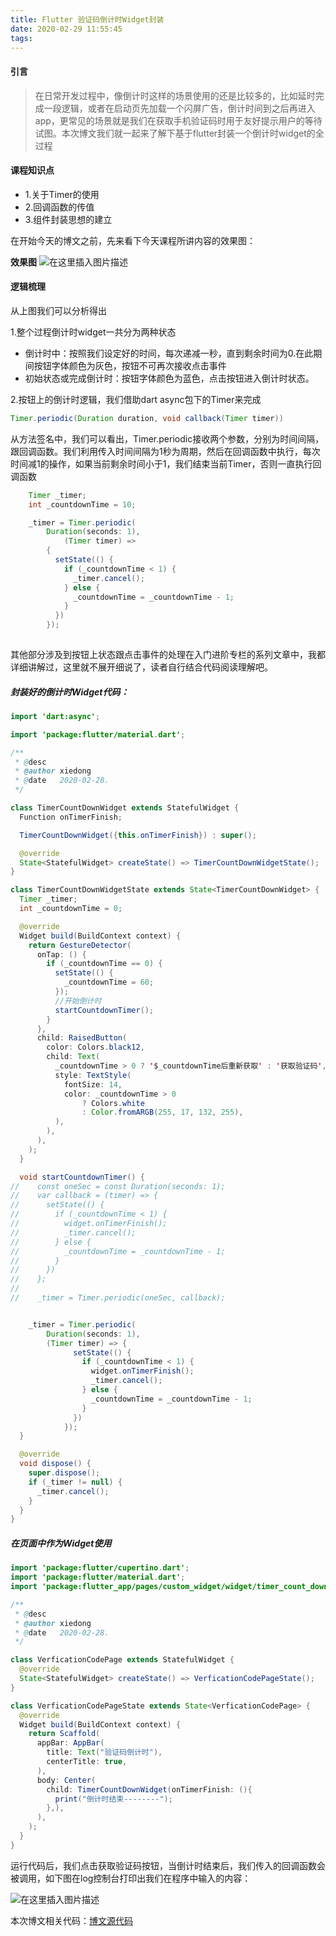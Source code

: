 ```yaml
---
title: Flutter 验证码倒计时Widget封装
date: 2020-02-29 11:55:45
tags:
---
```

#### 引言
>在日常开发过程中，像倒计时这样的场景使用的还是比较多的，比如延时完成一段逻辑，或者在启动页先加载一个闪屏广告，倒计时间到之后再进入app，更常见的场景就是我们在获取手机验证码时用于友好提示用户的等待试图。本次博文我们就一起来了解下基于flutter封装一个倒计时widget的全过程

#### 课程知识点
- 1.关于Timer的使用
- 2.回调函数的传值
- 3.组件封装思想的建立

在开始今天的博文之前，先来看下今天课程所讲内容的效果图：

**效果图**
![在这里插入图片描述](https://img-blog.csdnimg.cn/20200228131233947.gif)

#### 逻辑梳理
 从上图我们可以分析得出
 
 1.整个过程倒计时widget一共分为两种状态
- 倒计时中：按照我们设定好的时间，每次递减一秒，直到剩余时间为0.在此期间按钮字体颜色为灰色，按钮不可再次接收点击事件
- 初始状态或完成倒计时：按钮字体颜色为蓝色，点击按钮进入倒计时状态。

2.按钮上的倒计时逻辑，我们借助dart async包下的Timer来完成
```java
Timer.periodic(Duration duration, void callback(Timer timer)) 
```
从方法签名中，我们可以看出，Timer.periodic接收两个参数，分别为时间间隔，跟回调函数。我们利用传入时间间隔为1秒为周期，然后在回调函数中执行，每次时间减1的操作，如果当前剩余时间小于1，我们结束当前Timer，否则一直执行回调函数
```java
    Timer _timer;
    int _countdownTime = 10;

    _timer = Timer.periodic(
        Duration(seconds: 1),
            (Timer timer) =>
        {
          setState(() {
            if (_countdownTime < 1) {
              _timer.cancel();
            } else {
              _countdownTime = _countdownTime - 1;
            }
          })
        });
            
  ```

其他部分涉及到按钮上状态跟点击事件的处理在入门进阶专栏的系列文章中，我都详细讲解过，这里就不展开细说了，读者自行结合代码阅读理解吧。

##### 封装好的倒计时Widget代码：
```java
import 'dart:async';

import 'package:flutter/material.dart';

/**
 * @desc
 * @author xiedong
 * @date   2020-02-28.
 */

class TimerCountDownWidget extends StatefulWidget {
  Function onTimerFinish;

  TimerCountDownWidget({this.onTimerFinish}) : super();

  @override
  State<StatefulWidget> createState() => TimerCountDownWidgetState();
}

class TimerCountDownWidgetState extends State<TimerCountDownWidget> {
  Timer _timer;
  int _countdownTime = 0;

  @override
  Widget build(BuildContext context) {
    return GestureDetector(
      onTap: () {
        if (_countdownTime == 0) {
          setState(() {
            _countdownTime = 60;
          });
          //开始倒计时
          startCountdownTimer();
        }
      },
      child: RaisedButton(
        color: Colors.black12,
        child: Text(
          _countdownTime > 0 ? '$_countdownTime后重新获取' : '获取验证码',
          style: TextStyle(
            fontSize: 14,
            color: _countdownTime > 0
                ? Colors.white
                : Color.fromARGB(255, 17, 132, 255),
          ),
        ),
      ),
    );
  }

  void startCountdownTimer() {
//    const oneSec = const Duration(seconds: 1);
//    var callback = (timer) => {
//      setState(() {
//        if (_countdownTime < 1) {
//          widget.onTimerFinish();
//          _timer.cancel();
//        } else {
//          _countdownTime = _countdownTime - 1;
//        }
//      })
//    };
//
//    _timer = Timer.periodic(oneSec, callback);


    _timer = Timer.periodic(
        Duration(seconds: 1),
        (Timer timer) => {
              setState(() {
                if (_countdownTime < 1) {
                  widget.onTimerFinish();
                  _timer.cancel();
                } else {
                  _countdownTime = _countdownTime - 1;
                }
              })
            });
  }

  @override
  void dispose() {
    super.dispose();
    if (_timer != null) {
      _timer.cancel();
    }
  }
}

```

#####  在页面中作为Widget使用
```java 
import 'package:flutter/cupertino.dart';
import 'package:flutter/material.dart';
import 'package:flutter_app/pages/custom_widget/widget/timer_count_down_widget.dart';

/**
 * @desc
 * @author xiedong
 * @date   2020-02-28.
 */

class VerficationCodePage extends StatefulWidget {
  @override
  State<StatefulWidget> createState() => VerficationCodePageState();
}

class VerficationCodePageState extends State<VerficationCodePage> {
  @override
  Widget build(BuildContext context) {
    return Scaffold(
      appBar: AppBar(
        title: Text("验证码倒计时"),
        centerTitle: true,
      ),
      body: Center(
        child: TimerCountDownWidget(onTimerFinish: (){
          print("倒计时结束--------");
        },),
      ),
    );
  }
}
```

运行代码后，我们点击获取验证码按钮，当倒计时结束后，我们传入的回调函数会被调用，如下图在log控制台打印出我们在程序中输入的内容：




![在这里插入图片描述](https://img-blog.csdnimg.cn/20200228131336844.png)

本次博文相关代码：[博文源代码](https://github.com/xiedong11/flutter_app/blob/master/lib/pages/custom_widget/widget/timer_count_down_widget.dart)